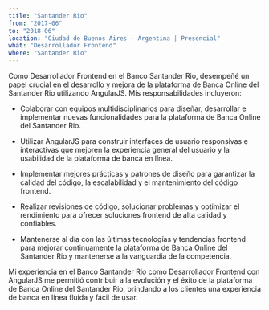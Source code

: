 ```yaml
---
title: "Santander Rio"
from: "2017-06"
to: "2018-06"
location: "Ciudad de Buenos Aires - Argentina | Presencial"
what: "Desarrollador Frontend"
where: "Santander Rio"
---
```


Como Desarrollador Frontend en el Banco Santander Rio, desempeñé un papel crucial en el desarrollo y mejora de la plataforma de Banca Online del Santander Rio utilizando AngularJS. Mis responsabilidades incluyeron:

- Colaborar con equipos multidisciplinarios para diseñar, desarrollar e implementar nuevas funcionalidades para la plataforma de Banca Online del Santander Rio.
  
- Utilizar AngularJS para construir interfaces de usuario responsivas e interactivas que mejoren la experiencia general del usuario y la usabilidad de la plataforma de banca en línea.
  
- Implementar mejores prácticas y patrones de diseño para garantizar la calidad del código, la escalabilidad y el mantenimiento del código frontend.
  
- Realizar revisiones de código, solucionar problemas y optimizar el rendimiento para ofrecer soluciones frontend de alta calidad y confiables.
  
- Mantenerse al día con las últimas tecnologías y tendencias frontend para mejorar continuamente la plataforma de Banca Online del Santander Rio y mantenerse a la vanguardia de la competencia.

Mi experiencia en el Banco Santander Rio como Desarrollador Frontend con AngularJS me permitió contribuir a la evolución y el éxito de la plataforma de Banca Online del Santander Rio, brindando a los clientes una experiencia de banca en línea fluida y fácil de usar.
